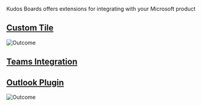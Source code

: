 Kudos Boards offers extensions for integrating with your Microsoft product

## [Custom Tile](/boards/msgraph/custom-tiles/)

![Outcome](/assets/msgraph/custom-tiles.png)

## [Teams Integration](/boards/msgraph/teams/)

<!-- ![Outcome](/assets/msgraph/teams.png) -->

## [Outlook Plugin](/boards/msgraph/outlook/)

![Outcome](/assets/msgraph/outlook7.png)
